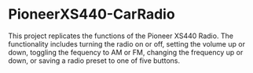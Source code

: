 # PioneerXS440-CarRadio
This project replicates the functions of the Pioneer XS440 Radio. The functionality includes turning the radio on or off, setting the volume up or down, toggling the fequency to AM or FM, changing the frequency up or down, or saving a radio preset to one of five buttons.
